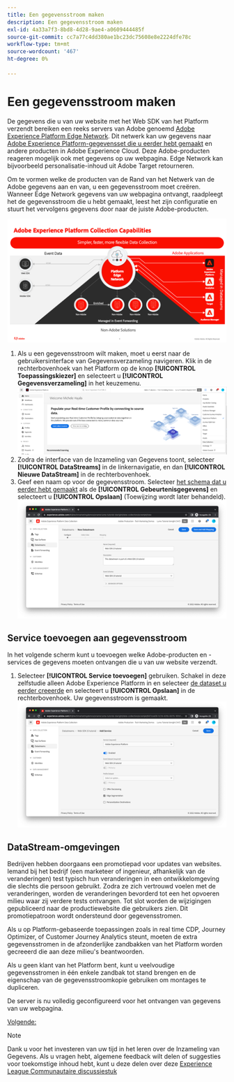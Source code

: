 ```yaml
---
title: Een gegevensstroom maken
description: Een gegevensstroom maken
exl-id: 4a33a7f3-8bd8-4d28-9ae4-a0609444485f
source-git-commit: cc7a77c4dd380ae1bc23dc75608e8e2224dfe78c
workflow-type: tm+mt
source-wordcount: '467'
ht-degree: 0%

---
```


# Een gegevensstroom maken

De gegevens die u van uw website met het Web SDK van het Platform verzendt bereiken een reeks servers van Adobe genoemd [Adobe Experience Platform Edge Network](https://business.adobe.com/products/experience-platform/experience-platform-edge-network.html). Dit netwerk kan uw gegevens naar [Adobe Experience Platform-gegevensset die u eerder hebt gemaakt](create-a-schema.md) en andere producten in Adobe Experience Cloud. Deze Adobe-producten reageren mogelijk ook met gegevens op uw webpagina. Edge Network kan bijvoorbeeld personalisatie-inhoud uit Adobe Target retourneren.

Om te vormen welke de producten van de Rand van het Netwerk van de Adobe gegevens aan en van, u een gegevensstroom moet creëren. Wanneer Edge Network gegevens van uw webpagina ontvangt, raadpleegt het de gegevensstroom die u hebt gemaakt, leest het zijn configuratie en stuurt het vervolgens gegevens door naar de juiste Adobe-producten.

![Productconfiguratie DataStream](../assets/datastream-diagram.png)

1. Als u een gegevensstroom wilt maken, moet u eerst naar de gebruikersinterface van Gegevensverzameling navigeren. Klik in de rechterbovenhoek van het Platform op de knop **[!UICONTROL Toepassingskiezer]** en selecteert u **[!UICONTROL Gegevensverzameling]** in het keuzemenu.
   ![Menu Gegevensverzameling](../assets/data-collection-menu.png)
1. Zodra de interface van de Inzameling van Gegevens toont, selecteer **[!UICONTROL DataStreams]** in de linkernavigatie, en dan **[!UICONTROL Nieuwe DataStream]** in de rechterbovenhoek.
1. Geef een naam op voor de gegevensstroom. Selecteer [het schema dat u eerder hebt gemaakt](create-a-schema.md) als de **[!UICONTROL Gebeurtenisgegevens]** en selecteert u **[!UICONTROL Opslaan]** (Toewijzing wordt later behandeld).
   ![Naam en beschrijving van gegevensstroom](../assets/datastream-name-description.png)

## Service toevoegen aan gegevensstroom

In het volgende scherm kunt u toevoegen welke Adobe-producten en -services de gegevens moeten ontvangen die u van uw website verzendt.

1. Selecteer **[!UICONTROL Service toevoegen]** gebruiken. Schakel in deze zelfstudie alleen Adobe Experience Platform in en selecteer [de dataset u eerder creeerde](create-a-dataset.md) en selecteert u **[!UICONTROL Opslaan]** in de rechterbovenhoek. Uw gegevensstroom is gemaakt.
   ![Productconfiguratie DataStream](../assets/datastream-product-configuration.png)

## DataStream-omgevingen

Bedrijven hebben doorgaans een promotiepad voor updates van websites. Iemand bij het bedrijf (een marketeer of ingenieur, afhankelijk van de veranderingen) test typisch hun veranderingen in een ontwikkelomgeving die slechts die persoon gebruikt. Zodra ze zich vertrouwd voelen met de veranderingen, worden de veranderingen bevorderd tot een het opvoeren milieu waar zij verdere tests ontvangen. Tot slot worden de wijzigingen gepubliceerd naar de productiewebsite die gebruikers zien. Dit promotiepatroon wordt ondersteund door gegevensstromen.

Als u op Platform-gebaseerde toepassingen zoals in real time CDP, Journey Optimizer, of Customer Journey Analytics steunt, moeten de extra gegevensstromen in de afzonderlijke zandbakken van het Platform worden gecreeerd die aan deze milieu&#39;s beantwoorden.

Als u geen klant van het Platform bent, kunt u veelvoudige gegevensstromen in één enkele zandbak tot stand brengen en de eigenschap van de gegevensstroomkopie gebruiken om montages te dupliceren.

De server is nu volledig geconfigureerd voor het ontvangen van gegevens van uw webpagina.

[Volgende: ](../configure-the-client/whats-a-data-layer.md)

>[!NOTE]
>
>Dank u voor het investeren van uw tijd in het leren over de Inzameling van Gegevens. Als u vragen hebt, algemene feedback wilt delen of suggesties voor toekomstige inhoud hebt, kunt u deze delen over deze [Experience League Communautaire discussiestuk](https://experienceleaguecommunities.adobe.com/t5/adobe-experience-platform-launch/tutorial-discussion-use-adobe-experience-platform-data/m-p/543877)
